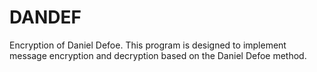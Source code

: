 # DANDEF
Encryption of Daniel Defoe.
This program is designed to implement message encryption and decryption based on the Daniel Defoe method.
